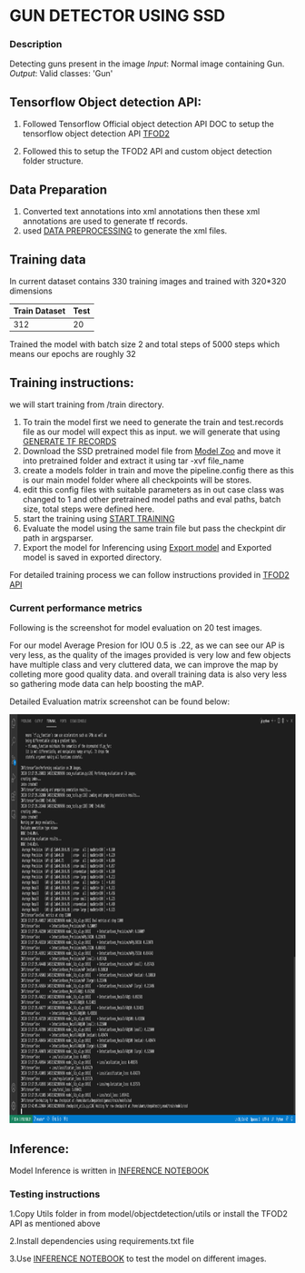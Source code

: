# GUN DETECTOR USING SSD

### Description
 Detecting guns present in the image 
_Input_: Normal image containing Gun.
_Output_: Valid classes: 'Gun'

## Tensorflow Object detection API:
  1. Followed Tensorflow Official object detection API DOC to setup the tensorflow object detection API [TFOD2](https://tensorflow-object-detection-api-tutorial.readthedocs.io/en/latest/)

  2. Followed this to setup the TFOD2 API and custom object detection folder structure.

## Data Preparation   
  1. Converted text annotations into xml annotations then these xml annotations are used to generate tf records.
  2. used [DATA PREPROCESSING](data_preprocessing.ipynb) to generate the xml files.

## Training data 

In current dataset contains 330 training images and trained with 320*320 dimensions 

 Train Dataset | Test | 
| --- | --- |
| 312| 20|

Trained the model with batch size 2 and total steps of 5000 steps which means our epochs are roughly 32


## Training instructions: 
we will start training from /train directory.

1. To train the model first we need to generate the train and test.records file as our model will expect this as input. we will generate that using [GENERATE TF RECORDS](/train/generate_tfrecord.py)
2. Download the SSD pretrained model file from [Model Zoo](https://github.com/tensorflow/models/blob/master/research/object_detection/g3doc/tf2_detection_zoo.md) and move it into pretrained folder and extract it using tar -xvf file_name
3. create a models folder in train and move the pipeline.config there as this is our main model folder where all checkpoints will be stores.
4. edit this config files with suitable parameters as in out case class was changed to 1 and other pretrained model paths and eval paths, batch size, total steps were defined here.
5. start the training using [START TRAINING](/train/model_main_tf2.py)
6. Evaluate the model using the same train file but pass the checkpint dir path in argsparser.
7. Export the model for Inferencing using [Export model](/train/exporter_main_v2.py) and Exported model is saved in exported directory.

For detailed training process we can follow instructions provided in [TFOD2 API](https://tensorflow-object-detection-api-tutorial.readthedocs.io/en/latest/)


### Current performance metrics 

 
Following is the screenshot for model evaluation on 20 test images.

For our model Average Presion for IOU 0.5 is .22, as we can see our AP is very less, as the quality of the images provided is very low and few objects have multiple class and very cluttered data, we can improve the map by colleting more good quality data. and overall training data is also very less so gathering mode data can help boosting the mAP.

Detailed Evaluation matrix screenshot can be found below:

 <img src = "files/modeal_eval.png" height="720" width="1080"/> 


## Inference:
Model Inference is written in [INFERENCE NOTEBOOK](inference.ipynb)


### Testing instructions 

1.Copy Utils folder in from model/objectdetection/utils or install the TFOD2 API as mentioned above

2.Install dependencies using requirements.txt file

3.Use [INFERENCE NOTEBOOK](inference.ipynb) to test the model on different images.
